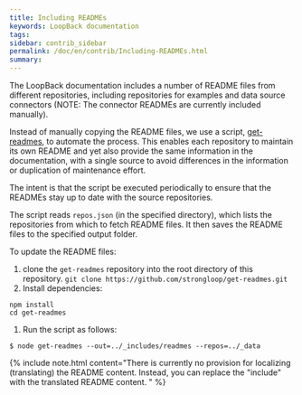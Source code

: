 ```yaml
---
title: Including READMEs
keywords: LoopBack documentation
tags:
sidebar: contrib_sidebar
permalink: /doc/en/contrib/Including-READMEs.html
summary:
---
```

The LoopBack documentation includes a number of README files from  different
repositories, including repositories for examples and data source connectors
(NOTE: The connector READMEs are currently included manually).

Instead of manually copying the README files, we use a script, [get-readmes](https://github.com/strongloop/get-readmes), to automate the process.
This enables each repository to maintain its own README and yet also provide
the same information in the documentation, with a single source to avoid differences in the information or duplication of maintenance effort.

The intent is that the script be executed periodically to ensure that the READMEs stay up to date with the source repositories.  

The script reads `repos.json` (in the specified directory), which lists the repositories from which to fetch README files.  It then saves the README files to the specified output folder.

To update the README files:

1. clone the `get-readmes` repository into the root directory of this repository.
```git clone https://github.com/strongloop/get-readmes.git```
1. Install dependencies:
 ```
 npm install
cd get-readmes
 ```
1. Run the script as follows:
```
$ node get-readmes --out=../_includes/readmes --repos=../_data
```

{% include note.html content="There is currently no provision for localizing (translating) the README content.  Instead, you can replace the \"include\" with the translated README content.
" %}
